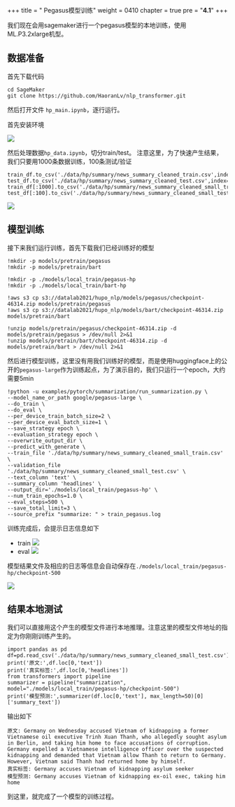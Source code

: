 +++
title = " Pegasus模型训练"
weight = 0410
chapter = true
pre = "<b>4.1</b>"
+++

我们现在会用sagemaker进行一个pegasus模型的本地训练，使用ML.P3.2xlarge机型。


## 数据准备 

首先下载代码
```
cd SageMaker
git clone https://github.com/HaoranLv/nlp_transformer.git
```


然后打开文件 `hp_main.ipynb`，逐行运行。

首先安装环境

![](../pics/02pegasus/05.png)

然后处理数据`hp_data.ipynb`，切分train/test。
注意这里，为了快速产生结果，我们只要用1000条数据训练，100条测试/验证
```
train_df.to_csv('./data/hp/summary/news_summary_cleaned_train.csv',index=False)
test_df.to_csv('./data/hp/summary/news_summary_cleaned_test.csv',index=False)
train_df[:1000].to_csv('./data/hp/summary/news_summary_cleaned_small_train.csv',index=False)
test_df[:100].to_csv('./data/hp/summary/news_summary_cleaned_small_test.csv',index=False)
```

![](../pics/02pegasus/06.png)

## 模型训练

接下来我们运行训练，首先下载我们已经训练好的模型
```
!mkdir -p models/pretrain/pegasus
!mkdir -p models/pretrain/bart

!mkdir -p ./models/local_train/pegasus-hp
!mkdir -p ./models/local_train/bart-hp

!aws s3 cp s3://datalab2021/hupo_nlp/models/pegasus/checkpoint-46314.zip models/pretrain/pegasus
!aws s3 cp s3://datalab2021/hupo_nlp/models/bart/checkpoint-46314.zip models/pretrain/bart
    
!unzip models/pretrain/pegasus/checkpoint-46314.zip -d models/pretrain/pegasus > /dev/null 2>&1
!unzip models/pretrain/bart/checkpoint-46314.zip -d models/pretrain/bart > /dev/null 2>&1
```

然后进行模型训练，这里没有用我们训练好的模型，而是使用huggingface上的公开的`pegasus-large`作为训练起点，为了演示目的，我们只运行一个epoch，大约需要5min

```
!python -u examples/pytorch/summarization/run_summarization.py \
--model_name_or_path google/pegasus-large \
--do_train \
--do_eval \
--per_device_train_batch_size=2 \
--per_device_eval_batch_size=1 \
--save_strategy epoch \
--evaluation_strategy epoch \
--overwrite_output_dir \
--predict_with_generate \
--train_file './data/hp/summary/news_summary_cleaned_small_train.csv' \
--validation_file './data/hp/summary/news_summary_cleaned_small_test.csv' \
--text_column 'text' \
--summary_column 'headlines' \
--output_dir='./models/local_train/pegasus-hp' \
--num_train_epochs=1.0 \
--eval_steps=500 \
--save_total_limit=3 \
--source_prefix "summarize: " > train_pegasus.log
```

训练完成后，会提示日志信息如下
* train
![](../pics/02pegasus/07.png)
* eval
![](../pics/02pegasus/08.png)


模型结果文件及相应的日志等信息会自动保存在`./models/local_train/pegasus-hp/checkpoint-500`

![](../pics/02pegasus/09.png)

## 结果本地测试

我们可以直接用这个产生的模型文件进行本地推理。注意这里的模型文件地址的指定为你刚刚训练产生的。

```
import pandas as pd
df=pd.read_csv('./data/hp/summary/news_summary_cleaned_small_test.csv')
print('原文:',df.loc[0,'text'])
print('真实标签:',df.loc[0,'headlines'])
from transformers import pipeline
summarizer = pipeline("summarization", model="./models/local_train/pegasus-hp/checkpoint-500")
print('模型预测:',summarizer(df.loc[0,'text'], max_length=50)[0]['summary_text'])
```

输出如下

```
原文: Germany on Wednesday accused Vietnam of kidnapping a former Vietnamese oil executive Trinh Xuan Thanh, who allegedly sought asylum in Berlin, and taking him home to face accusations of corruption. Germany expelled a Vietnamese intelligence officer over the suspected kidnapping and demanded that Vietnam allow Thanh to return to Germany. However, Vietnam said Thanh had returned home by himself.
真实标签: Germany accuses Vietnam of kidnapping asylum seeker 
模型预测: Germany accuses Vietnam of kidnapping ex-oil exec, taking him home

```

到这里，就完成了一个模型的训练过程。
